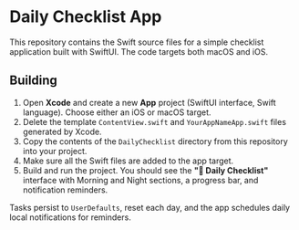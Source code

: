 # Daily Checklist App


This repository contains the Swift source files for a simple checklist application built with SwiftUI. The code targets both macOS and iOS.

## Building

1. Open **Xcode** and create a new **App** project (SwiftUI interface, Swift language). Choose either an iOS or macOS target.
2. Delete the template `ContentView.swift` and `YourAppNameApp.swift` files generated by Xcode.
3. Copy the contents of the `DailyChecklist` directory from this repository into your project.
4. Make sure all the Swift files are added to the app target.
5. Build and run the project. You should see the **"📝 Daily Checklist"** interface with Morning and Night sections, a progress bar, and notification reminders.

Tasks persist to `UserDefaults`, reset each day, and the app schedules daily local notifications for reminders.
